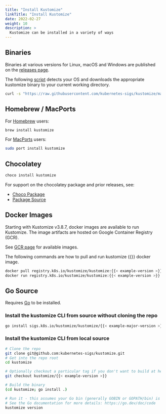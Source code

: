 ```yaml
---
title: "Install Kustomize"
linkTitle: "Install Kustomize"
date: 2022-02-27
weight: 10
description: >
  Kustomize can be installed in a variety of ways
---
```


## Binaries

Binaries at various versions for Linux, macOS and Windows are published on the [releases page].

The following [script] detects your OS and downloads the appropriate kustomize binary to your
current working directory.

```bash
curl -s "https://raw.githubusercontent.com/kubernetes-sigs/kustomize/master/hack/install_kustomize.sh"  | bash
```

## Homebrew / MacPorts

For [Homebrew] users:

```bash
brew install kustomize
```

For [MacPorts] users:

```bash
sudo port install kustomize
```

## Chocolatey

```bash
choco install kustomize
```

For support on the chocolatey package
and prior releases, see:

- [Choco Package]
- [Package Source]

## Docker Images

Starting with Kustomize v3.8.7, docker images are available to run Kustomize.
The image artifacts are hosted on Google Container Registry (GCR).

See [GCR page] for available images.

The following commands are how to pull and run kustomize {{<example-semver-version>}} docker image.

```bash
docker pull registry.k8s.io/kustomize/kustomize:{{< example-version >}}
docker run registry.k8s.io/kustomize/kustomize:{{< example-version >}} version
```

## Go Source

Requires [Go] to be installed.

### Install the kustomize CLI from source without cloning the repo

```bash
go install sigs.k8s.io/kustomize/kustomize/{{< example-major-version >}}
```

### Install the kustomize CLI from local source

```bash
# Clone the repo
git clone git@github.com:kubernetes-sigs/kustomize.git
# Get into the repo root
cd kustomize

# Optionally checkout a particular tag if you don't want to build at head
git checkout kustomize/{{< example-version >}}

# Build the binary
(cd kustomize; go install .)

# Run it - this assumes your Go bin (generally GOBIN or GOPATH/bin) is on your PATH
# See the Go documentation for more details: https://go.dev/doc/code
kustomize version
```

[Go]: https://golang.org
[releases page]: https://github.com/kubernetes-sigs/kustomize/releases
[script]: https://raw.githubusercontent.com/kubernetes-sigs/kustomize/master/hack/install_kustomize.sh
[GCR page]: https://us.gcr.io/k8s-artifacts-prod/kustomize/kustomize
[Homebrew]: https://brew.sh
[MacPorts]: https://www.macports.org
[Choco Package]: https://chocolatey.org/packages/kustomize
[Package Source]: https://github.com/kenmaglio/choco-kustomize
